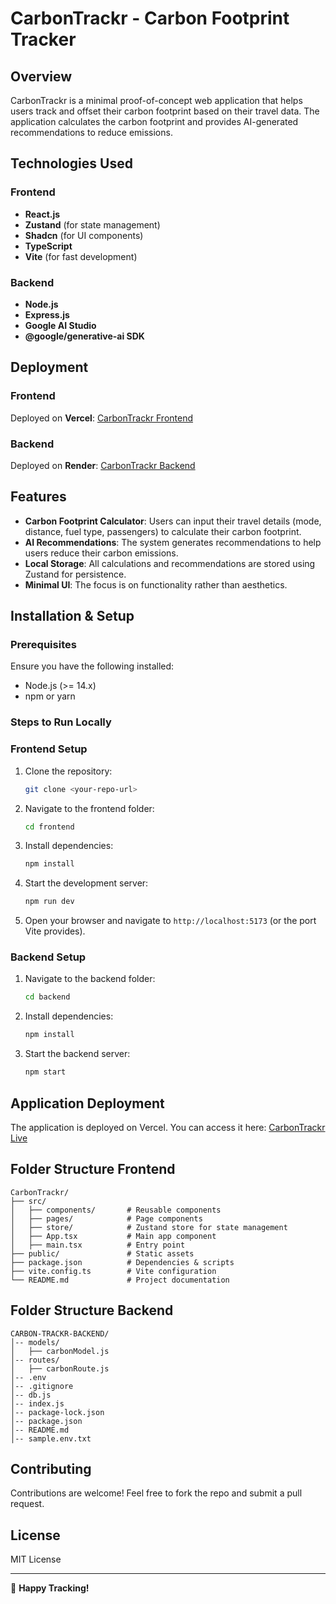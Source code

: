 # CarbonTrackr - Carbon Footprint Tracker

## Overview
CarbonTrackr is a minimal proof-of-concept web application that helps users track and offset their carbon footprint based on their travel data. The application calculates the carbon footprint and provides AI-generated recommendations to reduce emissions.

## Technologies Used

### Frontend
- **React.js**
- **Zustand** (for state management)
- **Shadcn** (for UI components)
- **TypeScript**
- **Vite** (for fast development)

### Backend
- **Node.js**
- **Express.js**
- **Google AI Studio**
- **@google/generative-ai SDK**

## Deployment

### Frontend
Deployed on **Vercel**: [CarbonTrackr Frontend](https://carbon-kh75k9q98-sgkolipyakas-projects.vercel.app/)

### Backend
Deployed on **Render**: [CarbonTrackr Backend](https://carbon-trackr-backend.onrender.com)


## Features
- **Carbon Footprint Calculator**: Users can input their travel details (mode, distance, fuel type, passengers) to calculate their carbon footprint.
- **AI Recommendations**: The system generates recommendations to help users reduce their carbon emissions.
- **Local Storage**: All calculations and recommendations are stored using Zustand for persistence.
- **Minimal UI**: The focus is on functionality rather than aesthetics.

## Installation & Setup

### Prerequisites
Ensure you have the following installed:
- Node.js (>= 14.x)
- npm or yarn

### Steps to Run Locally
### Frontend Setup
1. Clone the repository:
   ```bash
   git clone <your-repo-url>
   ```
2. Navigate to the frontend folder:
   ```bash
   cd frontend
   ```
3. Install dependencies:
   ```bash
   npm install
   ```
4. Start the development server:
   ```bash
   npm run dev
   ```
5. Open your browser and navigate to `http://localhost:5173` (or the port Vite provides).


### Backend Setup
1. Navigate to the backend folder:
   ```bash
   cd backend
   ```
2. Install dependencies:
   ```bash
   npm install
   ```
3. Start the backend server:
   ```bash
   npm start
   ```

## Application Deployment
The application is deployed on Vercel. You can access it here:
[CarbonTrackr Live](https://carbon-kh75k9q98-sgkolipyakas-projects.vercel.app/)

## Folder Structure Frontend
```
CarbonTrackr/
├── src/
│   ├── components/       # Reusable components
│   ├── pages/            # Page components
│   ├── store/            # Zustand store for state management
│   ├── App.tsx           # Main app component
│   ├── main.tsx          # Entry point
├── public/               # Static assets
├── package.json          # Dependencies & scripts
├── vite.config.ts        # Vite configuration
└── README.md             # Project documentation
```

## Folder Structure Backend
```
CARBON-TRACKR-BACKEND/
│-- models/
│   ├── carbonModel.js
│-- routes/
│   ├── carbonRoute.js
│-- .env
│-- .gitignore
│-- db.js
│-- index.js
│-- package-lock.json
│-- package.json
│-- README.md
│-- sample.env.txt
```

## Contributing
Contributions are welcome! Feel free to fork the repo and submit a pull request.

## License
MIT License

---
🚀 **Happy Tracking!**

